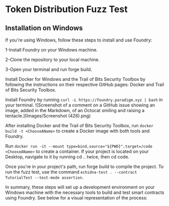 # Token Distribution Fuzz Test

## Installation on Windows
If you're using Windows, follow these steps to install and use Foundry:

1-Install Foundry on your Windows machine.

2-Clone the repository to your local machine.

3-Open your terminal and run forge build.

Install Docker for Windows and the Trail of Bits Security Toolbox by following the instructions on their respective GitHub pages: Docker and Trail of Bits Security Toolbox.

Install Foundry by running ```curl -L https://foundry.paradigm.xyz | bash``` in your terminal.
![Screenshot of a comment on a GitHub issue showing an image, added in the Markdown, of an Octocat smiling and raising a tentacle.](Images/Screenshot (426).png)

After installing Docker and the Trail of Bits Security Toolbox, run ```docker build -t <ChooseAName>``` to create a Docker image with both tools and Foundry.

Run ```docker run -it --mount type=bind,source="${PWD}",target=/code <ChooseAName>``` to create a container. If your project is located on your Desktop, navigate to it by running cd .. twice, then cd code.

Once you're in your project's path, run forge build to compile the project. To run the fuzz test, use the command ```echidna-test . --contract TutorialTest --test-mode assertion```.

In summary, these steps will set up a development environment on your Windows machine with the necessary tools to build and test smart contracts using Foundry. See below for a visual representation of the process:
